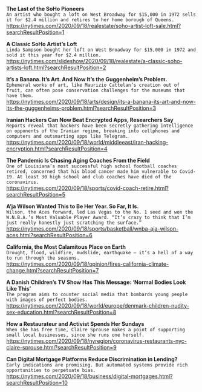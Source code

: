 **The Last of the SoHo Pioneers**\
`An artist who bought a loft on West Broadway for $15,000 in 1972 sells it for $2.4 million and retires to her home borough of Queens.`\
https://nytimes.com/2020/09/18/realestate/soho-artist-loft-sale.html?searchResultPosition=1

**A Classic SoHo Artist’s Loft**\
`Linda Sampson bought her loft on West Broadway for $15,000 in 1972 and sold it this year for $2.4 million.`\
https://nytimes.com/slideshow/2020/09/18/realestate/a-classic-soho-artists-loft.html?searchResultPosition=2

**It’s a Banana. It’s Art. And Now It’s the Guggenheim’s Problem.**\
`Ephemeral works of art, like Maurizio Cattelan’s creation out of fruit, can often pose conservation challenges for the museums that have them.`\
https://nytimes.com/2020/09/18/arts/design/its-a-banana-its-art-and-now-its-the-guggenheims-problem.html?searchResultPosition=3

**Iranian Hackers Can Now Beat Encrypted Apps, Researchers Say**\
`Reports reveal that hackers have been secretly gathering intelligence on opponents of the Iranian regime, breaking into cellphones and computers and outsmarting apps like Telegram.`\
https://nytimes.com/2020/09/18/world/middleeast/iran-hacking-encryption.html?searchResultPosition=4

**The Pandemic Is Chasing Aging Coaches From the Field**\
`One of Louisiana’s most successful high school football coaches retired, concerned that his blood cancer made him vulnerable to Covid-19. At least 30 high school and club coaches have died of the coronavirus.`\
https://nytimes.com/2020/09/18/sports/covid-coach-retire.html?searchResultPosition=5

**A’ja Wilson Wanted This to Be Her Year. So Far, It Is.**\
`Wilson, the Aces forward, led Las Vegas to the No. 1 seed and won the W.N.B.A.’s Most Valuable Player Award. “It’s crazy to think that I’m just really honestly just scratching the surface.”`\
https://nytimes.com/2020/09/18/sports/basketball/wnba-aja-wilson-aces.html?searchResultPosition=6

**California, the Most Calamitous Place on Earth**\
`Drought, flood, wildfire, mudslide, earthquake — it’s a hell of a way to run through the seasons.`\
https://nytimes.com/2020/09/18/opinion/fires-california-climate-change.html?searchResultPosition=7

**A Danish Children’s TV Show Has This Message: ‘Normal Bodies Look Like This’**\
`The program aims to counter social media that bombards young people with images of perfect bodies.`\
https://nytimes.com/2020/09/18/world/europe/denmark-children-nudity-sex-education.html?searchResultPosition=8

**How a Restaurateur and Activist Spends Her Sundays**\
`When she has free time, Claire Sprouse makes a point of supporting small local businesses, since she runs one herself.`\
https://nytimes.com/2020/09/18/nyregion/coronavirus-restaurants-nyc-claire-sprouse.html?searchResultPosition=9

**Can Digital Mortgage Platforms Reduce Discrimination in Lending?**\
`Early indications are promising. But automated systems provide rich opportunities to perpetuate bias.`\
https://nytimes.com/2020/09/18/business/digital-mortgages.html?searchResultPosition=10

